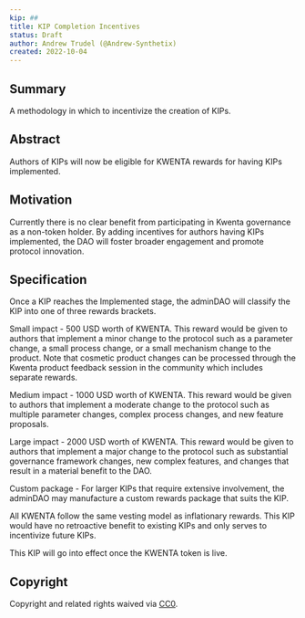 ```yaml
---
kip: ##
title: KIP Completion Incentives
status: Draft
author: Andrew Trudel (@Andrew-Synthetix)
created: 2022-10-04
---
```


## Summary

A methodology in which to incentivize the creation of KIPs.

## Abstract

Authors of KIPs will now be eligible for KWENTA rewards for having KIPs implemented. 

## Motivation

Currently there is no clear benefit from participating in Kwenta governance as a non-token holder. By adding incentives for authors having KIPs implemented, the DAO will foster broader engagement and promote protocol innovation.

## Specification

Once a KIP reaches the Implemented stage, the adminDAO will classify the KIP into one of three rewards brackets. 

Small impact - 500 USD worth of KWENTA. This reward would be given to authors that implement a minor change to the protocol such as a parameter change, a small process change, or a small mechanism change to the product. Note that cosmetic product changes can be processed through the Kwenta product feedback session in the community which includes separate rewards. 

Medium impact - 1000 USD worth of KWENTA. This reward would be given to authors that implement a moderate change to the protocol such as multiple parameter changes, complex process changes, and new feature proposals. 

Large impact - 2000 USD worth of KWENTA. This reward would be given to authors that implement a major change to the protocol such as substantial governance framework changes, new complex features, and changes that result in a material benefit to the DAO. 

Custom package - For larger KIPs that require extensive involvement, the adminDAO may manufacture a custom rewards package that suits the KIP. 

All KWENTA follow the same vesting model as inflationary rewards. This KIP would have no retroactive benefit to existing KIPs and only serves to incentivize future KIPs. 

This KIP will go into effect once the KWENTA token is live. 

## Copyright

Copyright and related rights waived via [CC0](https://creativecommons.org/publicdomain/zero/1.0/).
